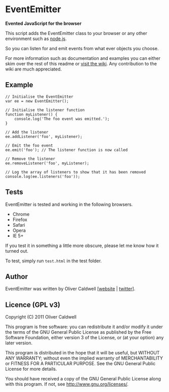 # EventEmitter

**Evented JavaScript for the browser**

This script adds the EventEmitter class to your browser or any other environment such as [node.js](http://nodejs.org/).

So you can listen for and emit events from what ever objects you choose.

For more information such as documentation and examples you can either skim over the rest of this readme or [visit the wiki](https://github.com/Wolfy87/EventEmitter/wiki). Any contribution to the wiki are much appreciated.

## Example

	// Initialise the EventEmitter
	var ee = new EventEmitter();
	
	// Initialise the listener function
	function myListener() {
		console.log('The foo event was emitted.');
	}
	
	// Add the listener
	ee.addListener('foo', myListener);
	
	// Emit the foo event
	ee.emit('foo'); // The listener function is now called
	
	// Remove the listener
	ee.removeListener('foo', myListener);
	
	// Log the array of listeners to show that it has been removed
	console.log(ee.listeners('foo'));

## Tests

EventEmitter is tested and working in the following browsers.

 * Chrome
 * Firefox
 * Safari
 * Opera
 * IE 5+

If you test it in something a little more obscure, please let me know how it turned out.

To test, simply run `test.html` in the test folder.

## Author

EventEmitter was written by Oliver Caldwell [[website](http://olivercaldwell.co.uk/) | [twitter](https://twitter.com/#!/OliverCaldwell)].

## Licence (GPL v3)

Copyright (C) 2011 Oliver Caldwell

This program is free software: you can redistribute it and/or modify
it under the terms of the GNU General Public License as published by
the Free Software Foundation, either version 3 of the License, or
(at your option) any later version.

This program is distributed in the hope that it will be useful,
but WITHOUT ANY WARRANTY; without even the implied warranty of
MERCHANTABILITY or FITNESS FOR A PARTICULAR PURPOSE.  See the
GNU General Public License for more details.

You should have received a copy of the GNU General Public License
along with this program. If not, see <http://www.gnu.org/licenses/>.